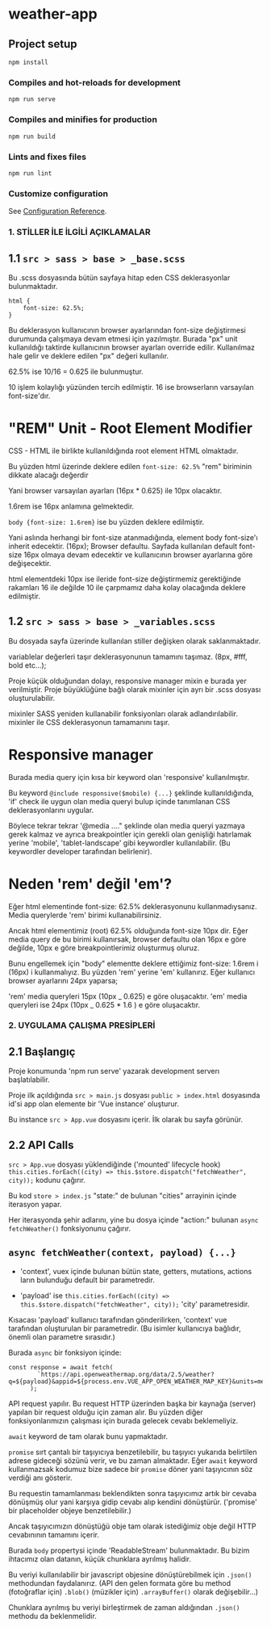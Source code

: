 # weather-app

## Project setup

```
npm install
```

### Compiles and hot-reloads for development

```
npm run serve
```

### Compiles and minifies for production

```
npm run build
```

### Lints and fixes files

```
npm run lint
```

### Customize configuration

See [Configuration Reference](https://cli.vuejs.org/config/).

### 1. STİLLER İLE İLGİLİ AÇIKLAMALAR

## 1.1 `src > sass > base > _base.scss`

Bu .scss dosyasında bütün sayfaya hitap eden CSS deklerasyonlar bulunmaktadır.

```
html {
    font-size: 62.5%;
}
```

Bu deklerasyon kullanıcının browser ayarlarından font-size değiştirmesi durumunda çalışmaya devam etmesi için yazılmıştır.
Burada "px" unit kullanıldığı taktirde kullanıcının browser ayarları override edilir. Kullanılmaz hale gelir ve deklere edilen "px" değeri kullanılır.

62.5% ise 10/16 = 0.625 ile bulunmuştur.

10 işlem kolaylığı yüzünden tercih edilmiştir.
16 ise browserların varsayılan font-size'dır.

# "REM" Unit - Root Element Modifier

CSS - HTML ile birlikte kullanıldığında root element HTML olmaktadır.

Bu yüzden html üzerinde deklere edilen `font-size: 62.5%` "rem" biriminin dikkate alacağı değerdir

Yani browser varsayılan ayarları (16px \* 0.625) ile 10px olacaktır.

1.6rem ise 16px anlamına gelmektedir.

`body {font-size: 1.6rem}` ise bu yüzden deklere edilmiştir.

Yani aslında herhangi bir font-size atanmadığında, element body font-size'ı inherit edecektir. (16px);
Browser defaultu. Sayfada kullanılan default font-size 16px olmaya devam edecektir ve kullanıcının browser ayarlarına göre değişecektir.

html elementdeki 10px ise ileride font-size değiştirmemiz gerektiğinde rakamları 16 ile değilde 10 ile çarpmamız daha kolay olacağında deklere edilmiştir.

## 1.2 `src > sass > base > _variables.scss`

Bu dosyada sayfa üzerinde kullanılan stiller değişken olarak saklanmaktadır.

variablelar değerleri taşır deklerasyonunun tamamını taşımaz. (8px, #fff, bold etc...);

Proje küçük olduğundan dolayı, responsive manager mixin e burada yer verilmiştir.
Proje büyüklüğüne bağlı olarak mixinler için ayrı bir .scss dosyası oluşturulabilir.

mixinler SASS yeniden kullanabilir fonksiyonları olarak adlandırılabilir.
mixinler ile CSS deklerasyonun tamamanını taşır.

# Responsive manager

Burada media query için kısa bir keyword olan 'responsive' kullanılmıştır.

Bu keyword `@include responsive($mobile) {...}` şeklinde kullanıldığında, 'if' check ile uygun olan media queryi bulup içinde tanımlanan CSS deklerasyonlarını uygular.

Böylece tekrar tekrar '@media ...." şeklinde olan media queryi yazmaya gerek kalmaz ve ayrıca breakpointler için gerekli olan genişliği hatırlamak yerine 'mobile', 'tablet-landscape' gibi keywordler kullanılabilir. (Bu keywordler developer tarafından belirlenir).

# Neden 'rem' değil 'em'?

Eğer html elementinde font-size: 62.5% deklerasyonunu kullanmadıysanız. Media querylerde 'rem' birimi kullanabilirsiniz.

Ancak html elementimiz (root) 62.5% olduğunda font-size 10px dir. Eğer media query de bu birimi kullanırsak, browser defaultu olan 16px e göre değilde, 10px e göre breakpointlerimiz oluşturmuş oluruz.

Bunu engellemek için "body" elementte deklere ettiğimiz font-size: 1.6rem i (16px) i kullanmalıyız.
Bu yüzden 'rem' yerine 'em' kullanırız. Eğer kullanıcı browser ayarlarını 24px yaparsa;

'rem' media queryleri 15px (10px _ 0.625) e göre oluşacaktır.
'em' media queryleri ise 24px (10px _ 0.625 \* 1.6 ) e göre oluşacaktır.

### 2. UYGULAMA ÇALIŞMA PRESİPLERİ

## 2.1 Başlangıç

Proje konumunda 'npm run serve' yazarak development serverı başlatılabilir.

Proje ilk açıldığında `src > main.js` dosyası `public > index.html` dosyasında id'si app olan elemente bir 'Vue instance' oluşturur.

Bu instance `src > App.vue` dosyasını içerir. İlk olarak bu sayfa görünür.

## 2.2 API Calls

`src > App.vue` dosyası yüklendiğinde ('mounted' lifecycle hook)
`this.cities.forEach((city) => this.$store.dispatch("fetchWeather", city));` kodunu çağırır.

Bu kod `store > index.js` "state:" de bulunan "cities" arrayinin içinde iterasyon yapar.

Her iterasyonda şehir adlarını, yine bu dosya içinde "action:" bulunan `async fetchWeather()`
fonksiyonunu çağırır.

## `async fetchWeather(context, payload) {...}`

- 'context', vuex içinde bulunan bütün state, getters, mutations, actions ların bulunduğu default bir parametredir.

- 'payload' ise `this.cities.forEach((city) => this.$store.dispatch("fetchWeather", city));` 'city' parametresidir.

Kısacası 'payload' kullanıcı tarafından gönderilirken, 'context' vue tarafından oluşturulan bir parametredir. (Bu isimler kullanıcıya bağlıdır, önemli olan parametre sırasıdır.)

Burada `async` bir fonksiyon içinde:

```
const response = await fetch(
        `https://api.openweathermap.org/data/2.5/weather?q=${payload}&appid=${process.env.VUE_APP_OPEN_WEATHER_MAP_KEY}&units=metric`
      );
```

API request yapılır. Bu request HTTP üzerinden başka bir kaynağa (server) yapılan bir request olduğu için zaman alır. Bu yüzden diğer fonksiyonlarımızın çalışması için burada gelecek cevabı beklemeliyiz.

`await` keyword de tam olarak bunu yapmaktadır.

`promise` sırt çantalı bir taşıyıcıya benzetilebilir, bu taşıyıcı yukarıda belirtilen adrese gideceği sözünü verir, ve bu zaman almaktadır. Eğer `await` keyword kullanmazsak kodumuz bize sadece bir `promise` döner yani taşıyıcının söz verdiği anı gösterir.

Bu requestin tamamlanması beklendikten sonra taşıyıcımız artık bir cevaba dönüşmüş olur yani karşıya gidip cevabı alıp kendini dönüştürür. ('promise' bir placeholder objeye benzetilebilir.)

Ancak taşıyıcımızın dönüştüğü obje tam olarak istediğimiz obje değil HTTP cevabınının tamamını içerir.

Burada `body` propertysi içinde 'ReadableStream' bulunmaktadır. Bu bizim ihtacımız olan datanın, küçük chunklara ayrılmış halidir.

Bu veriyi kullanılabilir bir javascript objesine dönüştürebilmek için `.json()` methodundan faydalanırız.
(API den gelen formata göre bu method (fotoğraflar için) `.blob()` (müzikler için) `.arrayBuffer()` olarak değişebilir...)

Chunklara ayrılmış bu veriyi birleştirmek de zaman aldığından `.json()` methodu da beklenmelidir.
